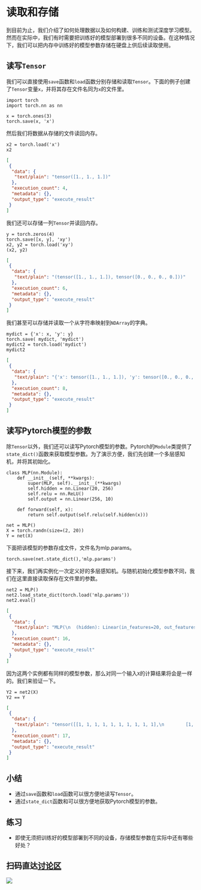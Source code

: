 # 读取和存储

到目前为止，我们介绍了如何处理数据以及如何构建、训练和测试深度学习模型。然而在实际中，我们有时需要把训练好的模型部署到很多不同的设备。在这种情况下，我们可以把内存中训练好的模型参数存储在硬盘上供后续读取使用。


## 读写`Tensor`

我们可以直接使用`save`函数和`load`函数分别存储和读取`Tensor`。下面的例子创建了`Tensor`变量`x`，并将其存在文件名同为`x`的文件里。

```{.python .input  n=1}
import torch
import torch.nn as nn
```

```{.python .input  n=3}
x = torch.ones(3)
torch.save(x, 'x')
```

然后我们将数据从存储的文件读回内存。

```{.python .input  n=4}
x2 = torch.load('x')
x2
```

```{.json .output n=4}
[
 {
  "data": {
   "text/plain": "tensor([1., 1., 1.])"
  },
  "execution_count": 4,
  "metadata": {},
  "output_type": "execute_result"
 }
]
```

我们还可以存储一列`Tensor`并读回内存。

```{.python .input  n=6}
y = torch.zeros(4)
torch.save([x, y], 'xy')
x2, y2 = torch.load('xy')
(x2, y2)
```

```{.json .output n=6}
[
 {
  "data": {
   "text/plain": "(tensor([1., 1., 1.]), tensor([0., 0., 0., 0.]))"
  },
  "execution_count": 6,
  "metadata": {},
  "output_type": "execute_result"
 }
]
```

我们甚至可以存储并读取一个从字符串映射到`NDArray`的字典。

```{.python .input  n=8}
mydict = {'x': x, 'y': y}
torch.save( mydict, 'mydict')
mydict2 = torch.load('mydict')
mydict2
```

```{.json .output n=8}
[
 {
  "data": {
   "text/plain": "{'x': tensor([1., 1., 1.]), 'y': tensor([0., 0., 0., 0.])}"
  },
  "execution_count": 8,
  "metadata": {},
  "output_type": "execute_result"
 }
]
```

## 读写Pytorch模型的参数

除`Tensor`以外，我们还可以读写Pytorch模型的参数。Pytorch的`Module`类提供了`state_dict()`函数来获取模型参数。为了演示方便，我们先创建一个多层感知机，并将其初始化。

```{.python .input  n=13}
class MLP(nn.Module):
    def __init__(self, **kwargs):
        super(MLP, self).__init__(**kwargs)
        self.hidden = nn.Linear(20, 256)
        self.relu = nn.ReLU()
        self.output = nn.Linear(256, 10)

    def forward(self, x):
        return self.output(self.relu(self.hidden(x)))

net = MLP()
X = torch.randn(size=(2, 20))
Y = net(X)
```

下面把该模型的参数存成文件，文件名为mlp.params。

```{.python .input  n=15}
torch.save(net.state_dict(),'mlp.params')
```

接下来，我们再实例化一次定义好的多层感知机。与随机初始化模型参数不同，我们在这里直接读取保存在文件里的参数。

```{.python .input  n=16}
net2 = MLP()
net2.load_state_dict(torch.load('mlp.params'))
net2.eval()
```

```{.json .output n=16}
[
 {
  "data": {
   "text/plain": "MLP(\n  (hidden): Linear(in_features=20, out_features=256, bias=True)\n  (relu): ReLU()\n  (output): Linear(in_features=256, out_features=10, bias=True)\n)"
  },
  "execution_count": 16,
  "metadata": {},
  "output_type": "execute_result"
 }
]
```

因为这两个实例都有同样的模型参数，那么对同一个输入`X`的计算结果将会是一样的。我们来验证一下。

```{.python .input  n=17}
Y2 = net2(X)
Y2 == Y
```

```{.json .output n=17}
[
 {
  "data": {
   "text/plain": "tensor([[1, 1, 1, 1, 1, 1, 1, 1, 1, 1],\n        [1, 1, 1, 1, 1, 1, 1, 1, 1, 1]], dtype=torch.uint8)"
  },
  "execution_count": 17,
  "metadata": {},
  "output_type": "execute_result"
 }
]
```

## 小结

* 通过`save`函数和`load`函数可以很方便地读写`Tensor`。
* 通过`state_dict`函数和可以很方便地获取Pytorch模型的参数。

## 练习

* 即使无须把训练好的模型部署到不同的设备，存储模型参数在实际中还有哪些好处？



## 扫码直达[讨论区](https://discuss.gluon.ai/t/topic/1255)

![](../img/qr_read-write.svg)

```{.python .input}

```
